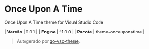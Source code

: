 # Once Upon A Time

Once Upon A Time theme for Visual Studio Code

| **Versão** | 0.0.1 |
| **Engine** | ^1.0.0 |
| **Pacote** | theme-onceuponatime |

> Autogerado por [go-vsc-theme](https://github.com/natalbu/go-vsc-theme).
